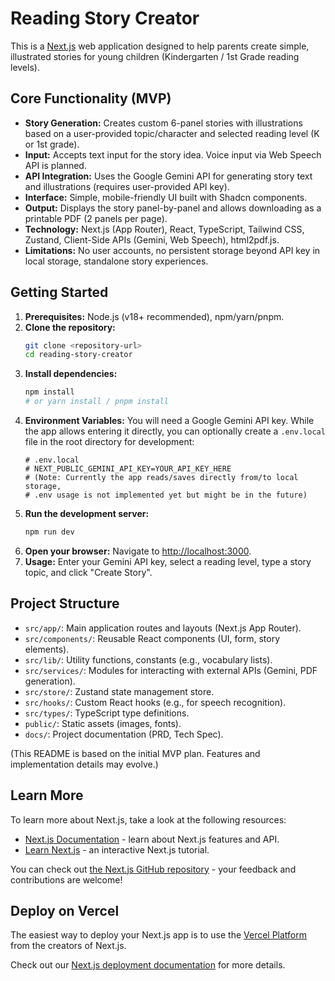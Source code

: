 # Reading Story Creator

This is a [Next.js](https://nextjs.org/) web application designed to help parents create simple, illustrated stories for young children (Kindergarten / 1st Grade reading levels).

## Core Functionality (MVP)

*   **Story Generation:** Creates custom 6-panel stories with illustrations based on a user-provided topic/character and selected reading level (K or 1st grade).
*   **Input:** Accepts text input for the story idea. Voice input via Web Speech API is planned.
*   **API Integration:** Uses the Google Gemini API for generating story text and illustrations (requires user-provided API key).
*   **Interface:** Simple, mobile-friendly UI built with Shadcn components.
*   **Output:** Displays the story panel-by-panel and allows downloading as a printable PDF (2 panels per page).
*   **Technology:** Next.js (App Router), React, TypeScript, Tailwind CSS, Zustand, Client-Side APIs (Gemini, Web Speech), html2pdf.js.
*   **Limitations:** No user accounts, no persistent storage beyond API key in local storage, standalone story experiences.

## Getting Started

1.  **Prerequisites:** Node.js (v18+ recommended), npm/yarn/pnpm.
2.  **Clone the repository:**
    ```bash
    git clone <repository-url>
    cd reading-story-creator
    ```
3.  **Install dependencies:**
    ```bash
    npm install
    # or yarn install / pnpm install
    ```
4.  **Environment Variables:** You will need a Google Gemini API key. While the app allows entering it directly, you can optionally create a `.env.local` file in the root directory for development:
    ```
    # .env.local
    # NEXT_PUBLIC_GEMINI_API_KEY=YOUR_API_KEY_HERE 
    # (Note: Currently the app reads/saves directly from/to local storage, 
    # .env usage is not implemented yet but might be in the future)
    ```
5.  **Run the development server:**
    ```bash
    npm run dev
    ```
6.  **Open your browser:** Navigate to [http://localhost:3000](http://localhost:3000).
7.  **Usage:** Enter your Gemini API key, select a reading level, type a story topic, and click "Create Story".

## Project Structure

*   `src/app/`: Main application routes and layouts (Next.js App Router).
*   `src/components/`: Reusable React components (UI, form, story elements).
*   `src/lib/`: Utility functions, constants (e.g., vocabulary lists).
*   `src/services/`: Modules for interacting with external APIs (Gemini, PDF generation).
*   `src/store/`: Zustand state management store.
*   `src/hooks/`: Custom React hooks (e.g., for speech recognition).
*   `src/types/`: TypeScript type definitions.
*   `public/`: Static assets (images, fonts).
*   `docs/`: Project documentation (PRD, Tech Spec).

(This README is based on the initial MVP plan. Features and implementation details may evolve.)

## Learn More

To learn more about Next.js, take a look at the following resources:

- [Next.js Documentation](https://nextjs.org/docs) - learn about Next.js features and API.
- [Learn Next.js](https://nextjs.org/learn) - an interactive Next.js tutorial.

You can check out [the Next.js GitHub repository](https://github.com/vercel/next.js) - your feedback and contributions are welcome!

## Deploy on Vercel

The easiest way to deploy your Next.js app is to use the [Vercel Platform](https://vercel.com/new?utm_medium=default-template&filter=next.js&utm_source=create-next-app&utm_campaign=create-next-app-readme) from the creators of Next.js.

Check out our [Next.js deployment documentation](https://nextjs.org/docs/app/building-your-application/deploying) for more details.
